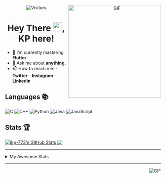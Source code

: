 <div align="center">
<img align="right" alt="GIF" height="300px" src="https://blog.insaid.co/wp-content/uploads/2020/01/Coding.gif"/>
       
![Visitors](https://visitor-badge.glitch.me/badge?page_id=ikp-773)

# Hey There <img src="https://media.tenor.com/images/822fb670841c6f6582fefbb82e338a50/tenor.gif" width="29px">, KP here!
</div>

- 🌱 I’m currently mastering **Flutter**
- 💬 Ask me about **anything.**
- 📫 How to reach me:
       - **Twitter** 
       - **Instagram**
       - **Linkedin**
         
## Languages 📚 

![C](https://img.shields.io/badge/-C-000?style=flat&logo=C)
![C++](https://img.shields.io/badge/-C++-000?style=flat&logo=C%2B%2B&logoColor=00599C)
![Python](https://img.shields.io/badge/-Python-000?style=flat&logo=python)
![Java](https://img.shields.io/badge/-Java-000?style=flat&logo=Java&logoColor=007396)
![JavaScript](https://img.shields.io/badge/-JavaScript-000?style=flat&logo=javascript)

##  Stats 🏆

<a href="https://github.com/ikp-773">
<img align="center" src="https://github-readme-stats.vercel.app/api?username=ikp-773&show_icons=true&theme=tokyonight&icon_color=6392DF&hide=prs" alt="ikp-773's GitHub Stats" />
</a> 
<a href="https://github.com/ikp-773">
<img align="center" src="https://github-readme-stats.vercel.app/api/top-langs/?username=ikp-773&layout=compact&show_icons=true&theme=tokyonight&icon_color=6392DF&hide=prs" />
</a>

---

<details>
       <summary>My Awesome Stats</summary>
       
<!--START_SECTION:waka-->
![Profile Views](http://img.shields.io/badge/Profile%20Views-0-blue)

![Lines of code](https://img.shields.io/badge/From%20Hello%20World%20I%27ve%20Written-795896%20lines%20of%20code-blue)

**🐱 My Github Data** 

> 🏆 2,482 Contributions in the Year 2020
 > 
> 📦 163.6 kB Used in Github's Storage 
 > 
> 💼 Opted to Hire
 > 
> 📜 27 Public Repositories
 > 
> 🔑 12 Private Repositories 

**I'm a Night 🦉** 

```text
🌞 Morning    75 commits     █░░░░░░░░░░░░░░░░░░░░░░░░   5.99% 
🌆 Daytime    231 commits    ████░░░░░░░░░░░░░░░░░░░░░   18.45% 
🌃 Evening    538 commits    ██████████░░░░░░░░░░░░░░░   42.97% 
🌙 Night      408 commits    ████████░░░░░░░░░░░░░░░░░   32.59%

```
📅 **I'm Most Productive on Saturday** 

```text
Monday       166 commits    ███░░░░░░░░░░░░░░░░░░░░░░   13.26% 
Tuesday      104 commits    ██░░░░░░░░░░░░░░░░░░░░░░░   8.31% 
Wednesday    195 commits    ████░░░░░░░░░░░░░░░░░░░░░   15.58% 
Thursday     173 commits    ███░░░░░░░░░░░░░░░░░░░░░░   13.82% 
Friday       157 commits    ███░░░░░░░░░░░░░░░░░░░░░░   12.54% 
Saturday     234 commits    ████░░░░░░░░░░░░░░░░░░░░░   18.69% 
Sunday       223 commits    ████░░░░░░░░░░░░░░░░░░░░░   17.81%

```


📊 **This Week I Spent My Time On** 

```text
💬 Programming Languages: 
HTML                     1 hr 59 mins        ████████░░░░░░░░░░░░░░░░░   34.04% 
Dart                     1 hr 18 mins        █████░░░░░░░░░░░░░░░░░░░░   22.28% 
Java                     1 hr 15 mins        █████░░░░░░░░░░░░░░░░░░░░   21.61% 
C                        42 mins             ███░░░░░░░░░░░░░░░░░░░░░░   11.99% 
Python                   26 mins             ██░░░░░░░░░░░░░░░░░░░░░░░   7.69%

💻 Operating System: 
Mac                      5 hrs 50 mins       █████████████████████████   100.0%

```

**I Mostly Code in Dart** 

```text
Dart                     13 repos            █████████░░░░░░░░░░░░░░░░   39.39% 
Python                   6 repos             ████░░░░░░░░░░░░░░░░░░░░░   18.18% 
HTML                     6 repos             ████░░░░░░░░░░░░░░░░░░░░░   18.18% 
JavaScript               3 repos             ██░░░░░░░░░░░░░░░░░░░░░░░   9.09% 
Java                     2 repos             █░░░░░░░░░░░░░░░░░░░░░░░░   6.06%

```


**Timeline**

![Chart not found](https://raw.githubusercontent.com/ikp-773/ikp-773/master/charts/bar_graph.png) 


<!--END_SECTION:waka-->
</details>

 ---
 
<img align="right" alt="GIF" src="https://github4life.herokuapp.com/ikp-773.gif" />


